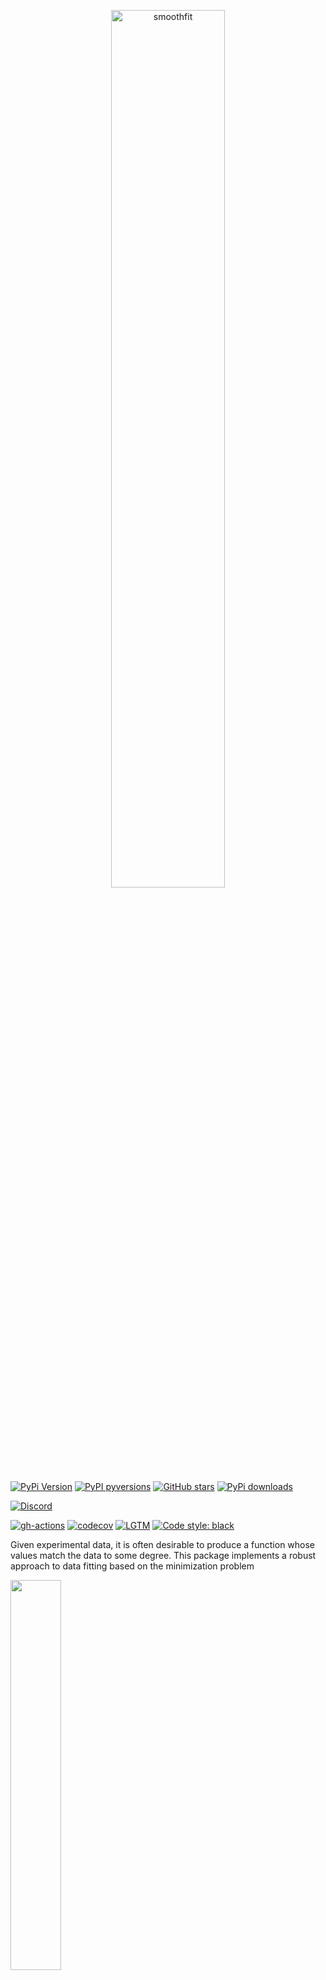 <p align="center">
  <a href="https://github.com/nschloe/smoothfit"><img alt="smoothfit" src="https://nschloe.github.io/smoothfit/logo.svg" width="60%"></a>
</p>

[![PyPi Version](https://img.shields.io/pypi/v/smoothfit.svg?style=flat-square)](https://pypi.org/project/smoothfit)
[![PyPI pyversions](https://img.shields.io/pypi/pyversions/smoothfit.svg?style=flat-square)](https://pypi.org/pypi/smoothfit/)
[![GitHub stars](https://img.shields.io/github/stars/nschloe/smoothfit.svg?style=flat-square&logo=github&label=Stars&logoColor=white)](https://github.com/nschloe/smoothfit)
[![PyPi downloads](https://img.shields.io/pypi/dm/smoothfit.svg?style=flat-square)](https://pypistats.org/packages/smoothfit)

[![Discord](https://img.shields.io/static/v1?logo=discord&label=chat&message=on%20discord&color=7289da&style=flat-square)](https://discord.gg/hnTJ5MRX2Y)

[![gh-actions](https://img.shields.io/github/workflow/status/nschloe/smoothfit/ci?style=flat-square)](https://github.com/nschloe/smoothfit/actions?query=workflow%3Aci)
[![codecov](https://img.shields.io/codecov/c/github/nschloe/smoothfit.svg?style=flat-square)](https://codecov.io/gh/nschloe/smoothfit)
[![LGTM](https://img.shields.io/lgtm/grade/python/github/nschloe/smoothfit.svg?style=flat-square)](https://lgtm.com/projects/g/nschloe/smoothfit)
[![Code style: black](https://img.shields.io/badge/code%20style-black-000000.svg?style=flat-square)](https://github.com/psf/black)

Given experimental data, it is often desirable to produce a function whose values match
the data to some degree. This package implements a robust approach to data fitting based
on the minimization problem

<img src="https://nschloe.github.io/smoothfit/eq0.png" width="40%">

(A similar idea is used in for data smoothing in signal processing; see, e.g.,
section 8.3 in [this
document](http://eeweb.poly.edu/iselesni/lecture_notes/least_squares/least_squares_SP.pdf).)

Unlike [polynomial
regression](https://en.wikipedia.org/wiki/Polynomial_regression) or
[Gauss-Newton](https://en.wikipedia.org/wiki/Gauss%E2%80%93Newton_algorithm<Paste>),
smoothfit makes no assumptions about the function other than that it is smooth.

The generality of the approach makes it suitable for function whose domain is
multidimensional, too.

### Pics or it didn't happen

#### Runge's example

<img src="https://nschloe.github.io/smoothfit/runge.svg" width="60%">

```python
import matplotlib.pyplot as plt
import numpy as np
import smoothfit

a = -1.5
b = +1.5

# plot original function
x = np.linspace(a, b, 201)
plt.plot(x, 1 / (1 + 25 * x ** 2), "-", color="0.8", label="1 / (1 + 25 * x**2)")

# 21 sample points
x0 = np.linspace(-1.0, 1.0, 21)
y0 = 1 / (1 + 25 * x0 ** 2)
plt.plot(x0, y0, "xk")

u = smoothfit.fit1d(x0, y0, a, b, 1000, degree=1, lmbda=1.0e-6)
x = np.linspace(a, b, 201)
vals = [u(xx) for xx in x]
plt.plot(x, vals, "-", label="smooth fit")

plt.ylim(-0.1)
plt.grid()
plt.show()
```

[Runge's example function](https://en.wikipedia.org/wiki/Runge%27s_phenomenon) is a
tough nut for classical polynomial regression.

If there is no noise in the input data, the parameter `lmbda` can be chosen quite small
such that all data points are approximated well. Note that there are no oscillations
in the output function `u`.


#### Runge's example with noise

<img src="https://nschloe.github.io/smoothfit/runge-noise-0001.svg" width="95%"> | <img src="https://nschloe.github.io/smoothfit/runge-noise-005.svg" width="95%"> | <img src="https://nschloe.github.io/smoothfit/runge-noise-02.svg" width="95%">
:-------------------:|:------------------:|:----------:|
`lmbda = 0.001`      |  `lmbda = 0.05`    |  `lmbda = 0.2`  |

```python
import matplotlib.pyplot as plt
import numpy as np
import smoothfit

a = -1.5
b = +1.5

# plot original function
x = np.linspace(a, b, 201)
plt.plot(x, 1 / (1 + 25 * x ** 2), "-", color="0.8", label="1 / (1 + 25 * x**2)")

# 21 sample points
np.random.seed(0)
n = 51
x0 = np.linspace(-1.0, 1.0, n)
y0 = 1 / (1 + 25 * x0 ** 2)
y0 += 1.0e-1 * (2 * np.random.rand(n) - 1)
plt.plot(x0, y0, "xk")

lmbda = 5.0e-2
u = smoothfit.fit1d(x0, y0, a, b, 1000, degree=1, lmbda=lmbda)
x = np.linspace(a, b, 201)
vals = [u(xx) for xx in x]
plt.plot(x, vals, "-", label="smooth fit")

plt.grid()
plt.show()
```

If the data is noisy, `lmbda` needs to be chosen more carefully. If too small, the
approximation tries to resolve _all_ data points, resulting in many small oscillations.
If it's chosen too large, no details are resolved, not even those of the underlying
data.


#### Few samples

<img src="https://nschloe.github.io/smoothfit/smoothfit-samples.svg" width="40%">

```python
import numpy as np
import smoothfit

x0 = np.array([0.038, 0.194, 0.425, 0.626, 1.253, 2.500, 3.740])
y0 = np.array([0.050, 0.127, 0.094, 0.2122, 0.2729, 0.2665, 0.3317])
u = smoothfit.fit1d(x0, y0, 0, 4, 1000, degree=1, lmbda=1.0)
```
Some noisy example data taken from
[Wikipedia](https://en.wikipedia.org/wiki/Gauss%E2%80%93Newton_algorithm#Example).


#### A two-dimensional example

<img src="https://nschloe.github.io/smoothfit/2d.png" width="40%">

```python
import meshzoo
import numpy as np
import smoothfit

n = 200
np.random.seed(123)
x0 = np.random.rand(n, 2) - 0.5
y0 = np.cos(np.pi * np.sqrt(x0.T[0] ** 2 + x0.T[1] ** 2))

# create a triangle mesh for the square
points, cells = meshzoo.rectangle(-1.0, 1.0, -1.0, 1.0, 32, 32)

u = smoothfit.fit2d(x0, y0, points, cells, lmbda=1.0e-4, solver="dense-direct")

# Write the function to a file
from dolfin import XDMFFile

xdmf = XDMFFile("temp.xdmf")
xdmf.write(u)
```

This example approximates a function from _R<sup>2</sup>_ to _R_ (without noise in the
samples). Note that the absence of noise the data allows us to pick a rather small
`lmbda` such that all sample points are approximated well.


### Comparison with other approaches

#### Polynomial fitting/regression

<img src="https://nschloe.github.io/smoothfit/runge-polyfit.svg" width="60%">

The classical approach to data fitting is [polynomial
regression](https://en.wikipedia.org/wiki/Polynomial_regression).  Polynomials are
chosen because they are very simple, can be evaluated quickly, and [can be made to fit
any function very closely](https://en.wikipedia.org/wiki/Stone–Weierstrass_theorem).

There are, however, some fundamental problems:

 * Your data might not actually fit a polynomial of low degree.
 * [Runge's phenomenon](//en.wikipedia.org/wiki/Runge%27s_phenomenon).

This above plot highlights the problem with oscillations.


#### Fourier smoothing

<img src="https://nschloe.github.io/smoothfit/fourier.svg" width="60%">

One approach to data fitting with smoothing is to create a function with all data
points, and simply cut off the high frequencies after Fourier transformation.

This approach is fast, but only works for evenly spaced samples.

```python
import matplotlib.pyplot as plt
import numpy as np


np.random.seed(0)

# original function
x0 = np.linspace(-1.0, 1.0, 1000)
y0 = 1 / (1 + 25 * x0 ** 2)
plt.plot(x0, y0, color="k", alpha=0.2)

# create sample points
n = 51
x1 = np.linspace(-1.0, 1.0, n)  # only works if samples are evenly spaced
y1 = 1 / (1 + 25 * x1 ** 2) + 1.0e-1 * (2 * np.random.rand(x1.shape[0]) - 1)
plt.plot(x1, y1, "xk")

# Cut off the high frequencies in the transformed space and transform back
X = np.fft.rfft(y1)
X[5:] = 0.0
y2 = np.fft.irfft(X, n)
#
plt.plot(x1, y2, "-", label="5 lowest frequencies")

plt.grid()
plt.show()
```

### License
smoothfit is published under the [GPLv3+
license](https://www.gnu.org/licenses/gpl-3.0.en.html).
